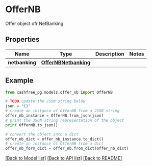 # OfferNB

Offer object ofr NetBanking

## Properties
Name | Type | Description | Notes
------------ | ------------- | ------------- | -------------
**netbanking** | [**OfferNBNetbanking**](OfferNBNetbanking.md) |  | 

## Example

```python
from cashfree_pg.models.offer_nb import OfferNB

# TODO update the JSON string below
json = "{}"
# create an instance of OfferNB from a JSON string
offer_nb_instance = OfferNB.from_json(json)
# print the JSON string representation of the object
print OfferNB.to_json()

# convert the object into a dict
offer_nb_dict = offer_nb_instance.to_dict()
# create an instance of OfferNB from a dict
offer_nb_form_dict = offer_nb.from_dict(offer_nb_dict)
```
[[Back to Model list]](../README.md#documentation-for-models) [[Back to API list]](../README.md#documentation-for-api-endpoints) [[Back to README]](../README.md)


